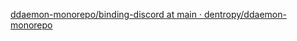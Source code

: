 [ddaemon-monorepo/binding-discord at main · dentropy/ddaemon-monorepo](https://github.com/dentropy/ddaemon-monorepo/tree/main/binding-discord)
